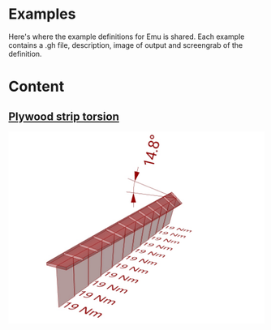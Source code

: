 # Examples
Here's where the example definitions for Emu is shared. Each example contains a .gh file, description, image of output and  screengrab of the definition.

# Content

## [Plywood strip torsion](/examples/PlywoodStripTorsion)
![Plywood strip torsion](/examples/PlywoodStripTorsion/Emu_PlywoodStripTorsion_Preview.jpg)
